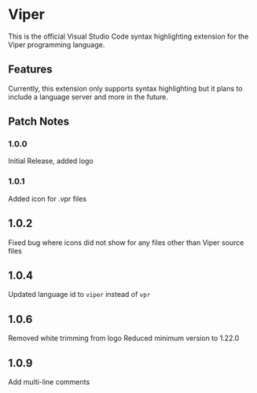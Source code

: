 # Viper
This is the official Visual Studio Code syntax highlighting extension for the Viper programming language.


## Features

Currently, this extension only supports syntax highlighting but it plans to include a language server and more in the future.


## Patch Notes

### 1.0.0

Initial Release, added logo

### 1.0.1

Added icon for .vpr files

## 1.0.2

Fixed bug where icons did not show for any files other than Viper source files

## 1.0.4

Updated language id to `viper` instead of `vpr`

## 1.0.6

Removed white trimming from logo 
Reduced minimum version to 1.22.0

## 1.0.9

Add multi-line comments
